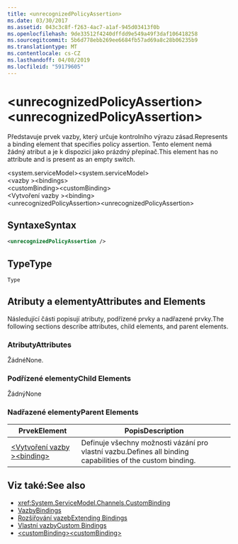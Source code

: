 ```yaml
---
title: <unrecognizedPolicyAssertion>
ms.date: 03/30/2017
ms.assetid: 043c3c8f-f263-4ac7-a1af-945d03413f0b
ms.openlocfilehash: 9de33512f4240dffdd9e549a49f3daf106418258
ms.sourcegitcommit: 5b6d778ebb269ee6684fb57ad69a8c28b06235b9
ms.translationtype: MT
ms.contentlocale: cs-CZ
ms.lasthandoff: 04/08/2019
ms.locfileid: "59179605"
---
```

# <a name="unrecognizedpolicyassertion"></a><span data-ttu-id="a2dda-101">\<unrecognizedPolicyAssertion></span><span class="sxs-lookup"><span data-stu-id="a2dda-101">\<unrecognizedPolicyAssertion></span></span>
<span data-ttu-id="a2dda-102">Představuje prvek vazby, který určuje kontrolního výrazu zásad.</span><span class="sxs-lookup"><span data-stu-id="a2dda-102">Represents a binding element that specifies policy assertion.</span></span> <span data-ttu-id="a2dda-103">Tento element nemá žádný atribut a je k dispozici jako prázdný přepínač.</span><span class="sxs-lookup"><span data-stu-id="a2dda-103">This element has no attribute and is present as an empty switch.</span></span>  
  
 <span data-ttu-id="a2dda-104">\<system.serviceModel></span><span class="sxs-lookup"><span data-stu-id="a2dda-104">\<system.serviceModel></span></span>  
<span data-ttu-id="a2dda-105">\<vazby ></span><span class="sxs-lookup"><span data-stu-id="a2dda-105">\<bindings></span></span>  
<span data-ttu-id="a2dda-106">\<customBinding></span><span class="sxs-lookup"><span data-stu-id="a2dda-106">\<customBinding></span></span>  
<span data-ttu-id="a2dda-107">\<Vytvoření vazby ></span><span class="sxs-lookup"><span data-stu-id="a2dda-107">\<binding></span></span>  
<span data-ttu-id="a2dda-108">\<unrecognizedPolicyAssertion></span><span class="sxs-lookup"><span data-stu-id="a2dda-108">\<unrecognizedPolicyAssertion></span></span>  
  
## <a name="syntax"></a><span data-ttu-id="a2dda-109">Syntaxe</span><span class="sxs-lookup"><span data-stu-id="a2dda-109">Syntax</span></span>  
  
```xml  
<unrecognizedPolicyAssertion />
```  
  
## <a name="type"></a><span data-ttu-id="a2dda-110">Type</span><span class="sxs-lookup"><span data-stu-id="a2dda-110">Type</span></span>  
 `Type`  
  
## <a name="attributes-and-elements"></a><span data-ttu-id="a2dda-111">Atributy a elementy</span><span class="sxs-lookup"><span data-stu-id="a2dda-111">Attributes and Elements</span></span>  
 <span data-ttu-id="a2dda-112">Následující části popisují atributy, podřízené prvky a nadřazené prvky.</span><span class="sxs-lookup"><span data-stu-id="a2dda-112">The following sections describe attributes, child elements, and parent elements.</span></span>  
  
### <a name="attributes"></a><span data-ttu-id="a2dda-113">Atributy</span><span class="sxs-lookup"><span data-stu-id="a2dda-113">Attributes</span></span>  
 <span data-ttu-id="a2dda-114">Žádné</span><span class="sxs-lookup"><span data-stu-id="a2dda-114">None.</span></span>  
  
### <a name="child-elements"></a><span data-ttu-id="a2dda-115">Podřízené elementy</span><span class="sxs-lookup"><span data-stu-id="a2dda-115">Child Elements</span></span>  
 <span data-ttu-id="a2dda-116">Žádný</span><span class="sxs-lookup"><span data-stu-id="a2dda-116">None</span></span>  
  
### <a name="parent-elements"></a><span data-ttu-id="a2dda-117">Nadřazené elementy</span><span class="sxs-lookup"><span data-stu-id="a2dda-117">Parent Elements</span></span>  
  
|<span data-ttu-id="a2dda-118">Prvek</span><span class="sxs-lookup"><span data-stu-id="a2dda-118">Element</span></span>|<span data-ttu-id="a2dda-119">Popis</span><span class="sxs-lookup"><span data-stu-id="a2dda-119">Description</span></span>|  
|-------------|-----------------|  
|[<span data-ttu-id="a2dda-120">\<Vytvoření vazby ></span><span class="sxs-lookup"><span data-stu-id="a2dda-120">\<binding></span></span>](../../../../../docs/framework/misc/binding.md)|<span data-ttu-id="a2dda-121">Definuje všechny možnosti vázání pro vlastní vazbu.</span><span class="sxs-lookup"><span data-stu-id="a2dda-121">Defines all binding capabilities of the custom binding.</span></span>|  
  
## <a name="see-also"></a><span data-ttu-id="a2dda-122">Viz také:</span><span class="sxs-lookup"><span data-stu-id="a2dda-122">See also</span></span>

- <xref:System.ServiceModel.Channels.CustomBinding>
- [<span data-ttu-id="a2dda-123">Vazby</span><span class="sxs-lookup"><span data-stu-id="a2dda-123">Bindings</span></span>](../../../../../docs/framework/wcf/bindings.md)
- [<span data-ttu-id="a2dda-124">Rozšiřování vazeb</span><span class="sxs-lookup"><span data-stu-id="a2dda-124">Extending Bindings</span></span>](../../../../../docs/framework/wcf/extending/extending-bindings.md)
- [<span data-ttu-id="a2dda-125">Vlastní vazby</span><span class="sxs-lookup"><span data-stu-id="a2dda-125">Custom Bindings</span></span>](../../../../../docs/framework/wcf/extending/custom-bindings.md)
- [<span data-ttu-id="a2dda-126">\<customBinding></span><span class="sxs-lookup"><span data-stu-id="a2dda-126">\<customBinding></span></span>](../../../../../docs/framework/configure-apps/file-schema/wcf/custombinding.md)
